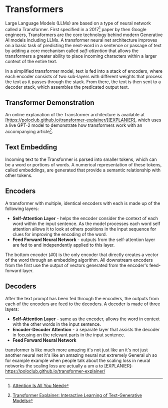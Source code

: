 # Transformers
Large Language Models (LLMs) are based on a type of neural network called a Transformer.
First specified in a 2017[^ATTENTION] paper by then Google engineers, Transformers are the core
technology behind modern Generative AI models including LLMs. A transformer
neural net architecture improves on a basic task of predicting the next-word in a sentence or 
passage of text by adding a core mechanism called *self-attention* that allows the transformers a
greater ability to place incoming characters within a larger context of the entire text.  

In a simplified transformer model, text is fed into a stack of encoders, where each encoder 
consists of two sub-layers with different weights that process the text as it passes through 
the stack. From there, the text is then sent to a decoder stack, which assembles the predicated 
output text.

## Transformer Demonstration
An online explanation of the Transformer architecture is available at 
[https://poloclub.github.io/transformer-explainer/][EXPLANIER], which uses a live GPT-2 model 
to demonstrate how transformers work with an accompanying article[^EXPLAIN_PAPER].

## Text Embedding
Incoming text to the Transformer is parsed into smaller tokens, which can be a word or portions of
words. A numerical representation of these tokens, called embeddings, are generated that provide
a semantic relationship with other tokens.  

## Encoders
A transformer with multiple, identical encoders with each is made up of the 
following layers:

- **Self-Attention Layer** - helps the encoder consider the context of each word within the
  input sentence. As the model processes each word self attention allows it to look at
  others positions in the input sequence for clues for improving the encoding of the word.
- **Feed Forward Neural Network** - outputs from the self-attention layer are fed to 
  and independently applied to this layer.

The bottom encoder (#0) is the only encoder that directly creates a vector of the word
through an embedding algorithm. All downstream encoders from the first use the output
of vectors generated from the encoder's feed-forward layer.

## Decoders
After the text prompt has been fed through the encoders, the outputs from each of the
encoders are feed to the decoders. A decoder is made of three layers:

- **Self-Attention Layer** - same as the encoder, allows the word in context with the other
  words in the input sentence. 
- **Encoder-Decoder Attention** - a separate layer that assists the decoder in focusing on 
  the relevant parts in the input sentence.
- **Feed Forward Neural Network** 


transformer is like much more amazing it's not just like an it's not just another neural net it's like an amazing
neural nut extremely General uh so for example example when people talk about the scaling loss in neural networks the scaling loss are actually a um a to
[EXPLANIER]: https://poloclub.github.io/transformer-explainer/
[^ATTENTION]: [Attention Is All You Need](https://arxiv.org/abs/1706.03762)
[^EXPLAIN_PAPER]: [Transformer Explainer: Interactive Learning of Text-Generative Models](https://arxiv.org/abs/2408.04619)
